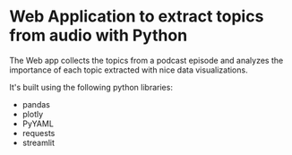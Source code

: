 # Web Application to extract topics from audio with Python

The Web app collects the topics from a podcast episode and analyzes the importance of each topic extracted with nice data visualizations.

It's built using the following python libraries:
* pandas
* plotly
* PyYAML
* requests
* streamlit
